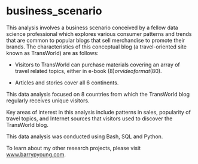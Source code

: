 # business_scenario

This analysis involves a business scenario conceived by a fellow data science professional which explores various consumer patterns and trends that are common to popular blogs that sell merchandise to promote their brands.  The characteristics of this conceptual blog (a travel-oriented site known as TransWorld) are as follows:

* Visitors to TransWorld can purchase materials covering an array of travel related topics, 
  either in e-book ($8) or video format ($80).

* Articles and stories cover all 6 continents.

This data analysis focused on 8 countries from which the TransWorld blog regularly receives unique visitors.

Key areas of interest in this analysis include patterns in sales, popularity of travel topics, and Internet sources that visitors used to discover the TransWorld blog.

This data analysis was conducted using Bash, SQL and Python.

To learn about my other research projects, please visit www.barrypyoung.com.
